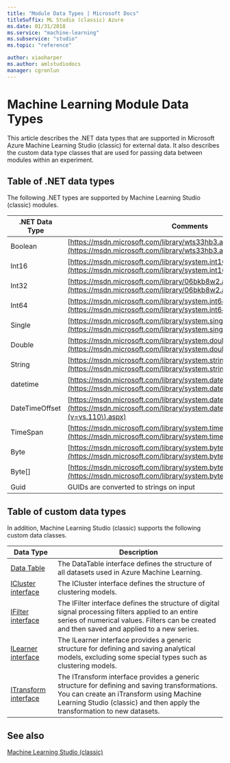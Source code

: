 ```yaml
---
title: "Module Data Types | Microsoft Docs"
titleSuffix: ML Studio (classic) Azure
ms.date: 01/31/2018
ms.service: "machine-learning"
ms.subservice: "studio"
ms.topic: "reference"

author: xiaoharper
ms.author: amlstudiodocs
manager: cgronlun
---
```

# Machine Learning Module Data Types

This article describes the .NET data types that are supported in Microsoft Azure Machine Learning Studio (classic) for external data. It also describes the custom data type classes that are used for passing data between modules within an experiment.

##  <a name="types"></a> Table of .NET data types

The following .NET types are supported by Machine Learning Studio (classic) modules.

|.NET Data Type|Comments|  
|--------------------|--------------|  
|Boolean|[https://msdn.microsoft.com/library/wts33hb3.aspx](https://msdn.microsoft.com/library/wts33hb3.aspx)|  
|Int16|[https://msdn.microsoft.com/library/system.int16(v=vs.110).aspx](https://msdn.microsoft.com/library/system.int16\(v=vs.110\).aspx)|  
|Int32|[https://msdn.microsoft.com/library/06bkb8w2.aspx](https://msdn.microsoft.com/library/06bkb8w2.aspx)|  
|Int64|[https://msdn.microsoft.com/library/system.int64.aspx](https://msdn.microsoft.com/library/system.int64.aspx)|  
|Single|[https://msdn.microsoft.com/library/system.single(v=vs.110).aspx](https://msdn.microsoft.com/library/system.single\(v=vs.110\).aspx)|  
|Double|[https://msdn.microsoft.com/library/system.double(v=vs.110).aspx](https://msdn.microsoft.com/library/system.double\(v=vs.110\).aspx)|  
|String|[https://msdn.microsoft.com/library/system.string(v=vs.110).aspx](https://msdn.microsoft.com/library/system.string\(v=vs.110\).aspx)|  
|datetime|[https://msdn.microsoft.com/library/system.datetime(v=vs.110).aspx](https://msdn.microsoft.com/library/system.datetime\(v=vs.110\).aspx)|  
|DateTimeOffset|[https://msdn.microsoft.com/library/system.datetimeoffset(v=vs.110).aspx](https://msdn.microsoft.com/library/system.datetimeoffset\(v=vs.110\).aspx)|  
|TimeSpan|[https://msdn.microsoft.com/library/system.timespan(v=vs.110).aspx](https://msdn.microsoft.com/library/system.timespan\(v=vs.110\).aspx)|  
|Byte|[https://msdn.microsoft.com/library/system.byte(v=vs.110).aspx](https://msdn.microsoft.com/library/system.byte\(v=vs.110\).aspx)|  
|Byte[]|[https://msdn.microsoft.com/library/system.byte.aspx](https://msdn.microsoft.com/library/system.byte.aspx)|  
|Guid|GUIDs are converted to strings on input|  

## Table of custom data types

In addition, Machine Learning Studio (classic) supports the following custom data classes.  

|Data Type|Description|  
|---------------|-----------------|  
|[Data Table](data-table.md)|The DataTable interface defines the structure of all datasets used in Azure Machine Learning.|  
|[ICluster interface](icluster-interface.md)|The ICluster interface defines the structure of clustering models.|  
|[IFilter interface](ifilter-interface.md)|The IFilter interface defines the structure of digital signal processing filters applied to an entire series of numerical values. Filters can be created and then saved and applied to a new series.|  
|[ILearner interface](ilearner-interface.md)|The ILearner interface provides a generic structure for defining and saving analytical models, excluding some special types such as clustering models.|  
|[ITransform interface](itransform-interface.md)|The ITransform interface provides a generic structure for defining and saving transformations. You can create an iTransform using Machine Learning Studio (classic) and then apply the transformation to new datasets.|  

## See also

 [Machine Learning Studio (classic)](/azure/machine-learning/studio-module-reference/index)
